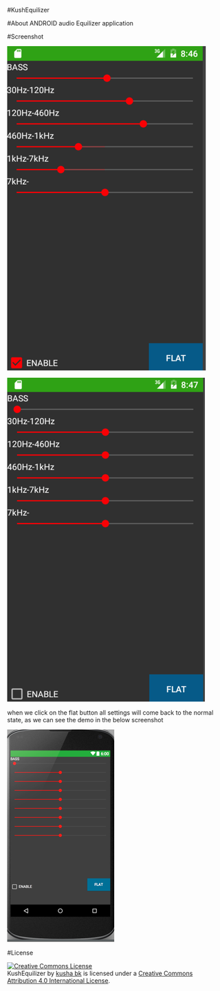 <head>
<meta charset="UTF-8">
<meta name="description" content="android  Equilizer application ">
<meta name="keywords" content="kushabk,kusha bk,kusha b k">
<meta name="author" content="kusha bk">
<meta http-equiv="refresh" content="30">
</head>

#KushEquilizer

#About
ANDROID  audio Equilizer application 


#Screenshot

![alt tag](https://github.com/kusha-b-k/KushEquilizer/blob/master/screenshots/screenshot1.png)





![alt tag](https://github.com/kusha-b-k/KushEquilizer/blob/master/screenshots/screen2.png)




when we click on the flat button all settings will come back to the normal state,  as we can see the demo in the below screenshot

![alt tag](https://github.com/kusha-b-k/KushEquilizer/blob/master/screenshots/screen3.png)



#License

<a rel="license" href="http://creativecommons.org/licenses/by/4.0/"><img alt="Creative Commons License" style="border-width:0" src="https://i.creativecommons.org/l/by/4.0/88x31.png" /></a><br /><span xmlns:dct="http://purl.org/dc/terms/" property="dct:title">KushEquilizer</span> by <a xmlns:cc="http://creativecommons.org/ns#" href="https://github.com/kusha-b-k/KushEquilizer" property="cc:attributionName" rel="cc:attributionURL">kusha bk</a> is licensed under a <a rel="license" href="http://creativecommons.org/licenses/by/4.0/">Creative Commons Attribution 4.0 International License</a>.
